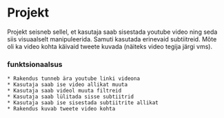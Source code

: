 # Projekt

Projekt seisneb sellel, et kasutaja saab sisestada youtube video ning seda siis visuaalselt manipuleerida. Samuti kasutada erinevaid subtiitreid.
Mõte oli ka video kohta käivaid tweete kuvada (näiteks video tegija järgi vms).


### funktsionaalsus


    * Rakendus tunneb ära youtube linki videona
    * Kasutaja saab ise video allikat muuta
    * Kasutaja saab videol muuta filtreid
    * Kasutaja saab lülitada sisse subtiitrid
    * Kasutaja saab ise sisestada subtiitrite allikat
    * Rakendus kuvab tweete video kohta
